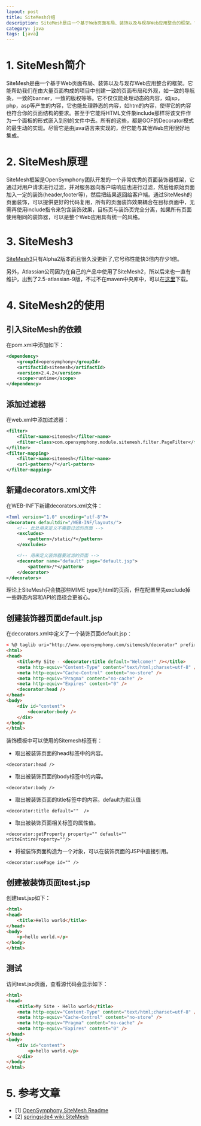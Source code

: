 ```yaml
---
layout: post
title: SiteMesh介绍
description: SiteMesh是由一个基于Web页面布局、装饰以及与现存Web应用整合的框架。它能帮助我们在由大量页面构成的项目中创建一致的页面布局和外观，如一致的导航条，一致的banner，一致的版权等等。它不仅仅能处理动态的内容，如jsp，php，asp等产生的内容，它也能处理静态的内容，如htm的内容，使得它的内容也符合你的页面结构的要求。甚至于它能将HTML文件象include那样将该文件作为一个面板的形式嵌入到别的文件中去。所有的这些，都是GOF的Decorator模式的最生动的实现。尽管它是由java语言来实现的，但它能与其他Web应用很好地集成
category: java
tags: [java]
---
```


# 1. SiteMesh简介

SiteMesh是由一个基于Web页面布局、装饰以及与现存Web应用整合的框架。它能帮助我们在由大量页面构成的项目中创建一致的页面布局和外观，如一致的导航条，一致的banner，一致的版权等等。它不仅仅能处理动态的内容，如jsp，php，asp等产生的内容，它也能处理静态的内容，如htm的内容，使得它的内容也符合你的页面结构的要求。甚至于它能将HTML文件象include那样将该文件作为一个面板的形式嵌入到别的文件中去。所有的这些，都是GOF的Decorator模式的最生动的实现。尽管它是由java语言来实现的，但它能与其他Web应用很好地集成。

# 2. SiteMesh原理

SiteMesh框架是OpenSymphony团队开发的一个非常优秀的页面装饰器框架，它通过对用户请求进行过滤，并对服务器向客户端响应也进行过滤，然后给原始页面加入一定的装饰(header,footer等)，然后把结果返回给客户端。通过SiteMesh的页面装饰，可以提供更好的代码复用，所有的页面装饰效果耦合在目标页面中，无需再使用include指令来包含装饰效果，目标页与装饰页完全分离，如果所有页面使用相同的装饰器，可以是整个Web应用具有统一的风格。

# 3. SiteMesh3

[SiteMesh3](https://github.com/sitemesh/sitemesh3)只有Alpha2版本而且很久没更新了,它号称性能快3倍内存少1倍。

另外，Atlassian公司因为在自己的产品中使用了SiteMesh2，所以后来也一直有维护，出到了2.5-atlassian-9版，不过不在maven中央库中，可以在[这里](https://maven-us.nuxeo.org/nexus/content/groups/public/opensymphony/sitemesh/2.5-atlassian-9/)下载。

<!-- more -->

# 4. SiteMesh2的使用

## 引入SiteMesh的依赖

在pom.xml中添加如下：

~~~xml
<dependency>
	<groupId>opensymphony</groupId>
	<artifactId>sitemesh</artifactId>
	<version>2.4.2</version>
	<scope>runtime</scope>
</dependency>
~~~

## 添加过滤器

在web.xml中添加过滤器：

~~~xml
<filter>
	<filter-name>sitemesh</filter-name>
	<filter-class>com.opensymphony.module.sitemesh.filter.PageFilter</filter-class>
</filter>
<filter-mapping>
	<filter-name>sitemesh</filter-name>
	<url-pattern>/*</url-pattern>
</filter-mapping>
~~~

## 新建decorators.xml文件

在WEB-INF下新建decorators.xml文件：

~~~xml
<?xml version="1.0" encoding="utf-8"?>
<decorators defaultdir="/WEB-INF/layouts/">
    <!-- 此处用来定义不需要过滤的页面 -->
    <excludes>
        <pattern>/static/*</pattern>
    </excludes>

    <!-- 用来定义装饰器要过滤的页面 -->
    <decorator name="default" page="default.jsp">
        <pattern>/*</pattern>
    </decorator>
</decorators>
~~~

理论上SiteMesh只会搞那些MIME type为html的页面，但在配置里先exclude掉一些静态内容和API的路径会更省心。



## 创建装饰器页面default.jsp

在decorators.xml中定义了一个装饰页面default.jsp：

~~~html
< %@ taglib uri="http://www.opensymphony.com/sitemesh/decorator" prefix="decorator" %>
<html>
<head>
    <title>My Site - <decorator:title default="Welcome!" /></title>
    <meta http-equiv="Content-Type" content="text/html;charset=utf-8" />
    <meta http-equiv="Cache-Control" content="no-store" />
    <meta http-equiv="Pragma" content="no-cache" />
    <meta http-equiv="Expires" content="0" />
    <decorator:head />
</head>
<body>
    <div id="content">
    	<decorator:body />
    </div>
</body>
</html>
~~~

装饰模板中可以使用的Sitemesh标签有：

- 取出被装饰页面的head标签中的内容。

~~~
<decorator:head />
~~~

- 取出被装饰页面的body标签中的内容。

~~~
<decorator:body />
~~~

- 取出被装饰页面的title标签中的内容。default为默认值

~~~
<decorator:title default=""  />
~~~

- 取出被装饰页面相关标签的属性值。

~~~
<decorator:getProperty property="" default=""  writeEntireProperty=""/>
~~~

- 将被装饰页面构造为一个对象，可以在装饰页面的JSP中直接引用。

~~~
<decorator:usePage id="" />
~~~

## 创建被装饰页面test.jsp

创建test.jsp如下：

~~~html
<html>
<head>
    <title>Hello world</title>
</head>
<body>
    <p>hello world.</p>
</body>
</html>
~~~

## 测试

访问test.jsp页面，查看源代码会显示如下：

~~~html
<html>
<head>
    <title>My Site - Hello world</title>
    <meta http-equiv="Content-Type" content="text/html;charset=utf-8" />
    <meta http-equiv="Cache-Control" content="no-store" />
    <meta http-equiv="Pragma" content="no-cache" />
    <meta http-equiv="Expires" content="0" />
</head>
<body>
	<div id="content">
   		<p>hello world.</p>
	</div>
</body>
</html>
~~~

# 5. 参考文章

- [1] [OpenSymphony SiteMesh Readme](https://github.com/sitemesh/sitemesh2#readme)
- [2] [springside4 wiki:SiteMesh](https://github.com/springside/springside4/wiki/SiteMesh)
